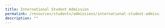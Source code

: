 ```yaml
---
title: International Student Admission
permalink: /resources/students/admissions/international-student-admission/
description: ""
---
```

